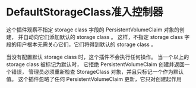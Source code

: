 #

# DefaultStorageClass准入控制器

这个插件观察不指定 storage class 字段的 PersistentVolumeClaim 对象的创建，
并自动向它们添加默认的 storage class 。
这样，不指定 storage class 字段的用户根本无需关心它们，它们将得到默认的 storage class 。

当没有配置默认 storage class 时，这个插件不会执行任何操作。
当一个以上的 storage class 被标记为默认时，
它拒绝 PersistentVolumeClaim 创建并返回一个错误，
管理员必须重新检查 StorageClass 对象，并且只标记一个作为默认值。
这个插件忽略了任何 PersistentVolumeClaim 更新，它只对创建起作用